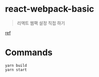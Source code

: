 # react-webpack-basic

> 리액트 웹팩 설정 직접 하기

[ref](https://velog.io/@pop8682/번역-React-webpack-설정-처음부터-해보기)

# Commands

```shell
yarn build
yarn start
```
